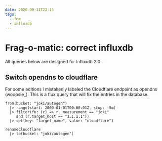 ```yaml
---
date: 2020-09-11T22:16
tags:
  - fom
  - influxdb
---
```


# Frag-o-matic: correct influxdb

All queries below are designed for Influxdb 2.0 .

## Switch opendns to cloudflare

For some editions I mistakenly labeled the Cloudflare endpoint as opendns (woopsie_). This is a flux
query that will fix the entries in the database.

```
from(bucket: "joki/autogen")
  |> range(start: 2000-01-01T00:00:01Z, stop: -5m)
  |> filter(fn: (r) => r._measurement == "joki" 
     and (r.target_host == "1.1.1.1"))
  |> set(key: "target_name", value: "cloudflare")

renameCloudflare 
  |> to(bucket: "joki/autogen")
```
